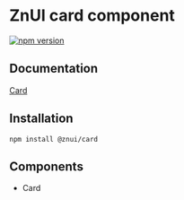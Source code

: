 # ZnUI card component
[![npm version](https://buttons.fury.io/js/@znui%2Fbuttons.svg)](https://buttons.fury.io/js/@znui%2Fcard)

## Documentation
[Card](https://ui.zation.ru/#/components/Card)

## Installation

```
npm install @znui/card
```

## Components
- Card
